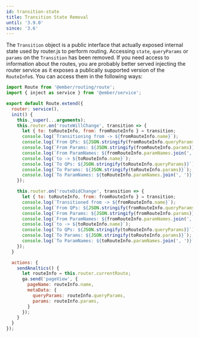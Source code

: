 ```yaml
---
id: transition-state
title: Transition State Removal
until: '3.9.0'
since: '3.6'
---
```


The `Transition` object is a public interface that actually exposed internal state used by router.js to perform routing. Accessing `state`, `queryParams` or `params` on the `Transition` has been removed. If you need access to information about the routes, you are probably better served injecting the router service as it exposes a publically supported version of the `RouteInfo`s. You can access them in the following ways:

```javascript
import Route from '@ember/routing/route';
import { inject as service } from '@ember/service';

export default Route.extend({
  router: service(),
  init() {
    this._super(...arguments);
    this.router.on('routeWillChange', transition => {
      let { to: toRouteInfo, from: fromRouteInfo } = transition;
      console.log(`Transitioning from -> ${fromRouteInfo.name}`);
      console.log(`From QPs: ${JSON.stringify(fromRouteInfo.queryParams)}`);
      console.log(`From Params: ${JSON.stringify(fromRouteInfo.params)}`);
      console.log(`From ParamNames: ${fromRouteInfo.paramNames.join(', ')}`);
      console.log(`to -> ${toRouteInfo.name}`);
      console.log(`To QPs: ${JSON.stringify(toRouteInfo.queryParams)}`);
      console.log(`To Params: ${JSON.stringify(toRouteInfo.params)}`);
      console.log(`To ParamNames: ${toRouteInfo.paramNames.join(', ')}`);
    });

    this.router.on('routeDidChange', transition => {
      let { to: toRouteInfo, from: fromRouteInfo } = transition;
      console.log(`Transitioned from -> ${fromRouteInfo.name}`);
      console.log(`From QPs: ${JSON.stringify(fromRouteInfo.queryParams)}`);
      console.log(`From Params: ${JSON.stringify(fromRouteInfo.params)}`);
      console.log(`From ParamNames: ${fromRouteInfo.paramNames.join(', ')}`);
      console.log(`to -> ${toRouteInfo.name}`);
      console.log(`To QPs: ${JSON.stringify(toRouteInfo.queryParams)}`);
      console.log(`To Params: ${JSON.stringify(toRouteInfo.params)}`);
      console.log(`To ParamNames: ${toRouteInfo.paramNames.join(', ')}`);
    });
  }

  actions: {
    sendAnaltics() {
      let routeInfo = this.router.currentRoute;
      ga.send('pageView', {
        pageName: routeInfo.name,
        metaData: {
          queryParams: routeInfo.queryParams,
          params: routeInfo.params,
        }
      });
    }
  }
});
```